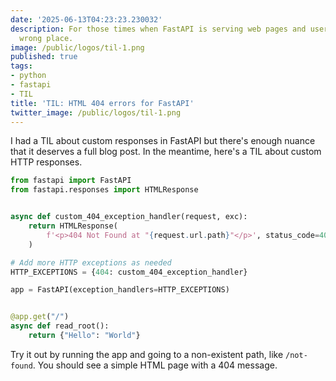 ```yaml
---
date: '2025-06-13T04:23:23.230032'
description: For those times when FastAPI is serving web pages and users go to the
  wrong place.
image: /public/logos/til-1.png
published: true
tags:
- python
- fastapi
- TIL
title: 'TIL: HTML 404 errors for FastAPI'
twitter_image: /public/logos/til-1.png
---
```


I had a TIL about custom responses in FastAPI but there's enough nuance that it deserves a full blog post. In the meantime, here's a TIL about custom HTTP responses. 


```python
from fastapi import FastAPI
from fastapi.responses import HTMLResponse


async def custom_404_exception_handler(request, exc):
    return HTMLResponse(
        f'<p>404 Not Found at "{request.url.path}"</p>', status_code=404
    )

# Add more HTTP exceptions as needed
HTTP_EXCEPTIONS = {404: custom_404_exception_handler}

app = FastAPI(exception_handlers=HTTP_EXCEPTIONS)


@app.get("/")
async def read_root():
    return {"Hello": "World"}

```

Try it out by running the app and going to a non-existent path, like `/not-found`. You should see a simple HTML page with a 404 message.